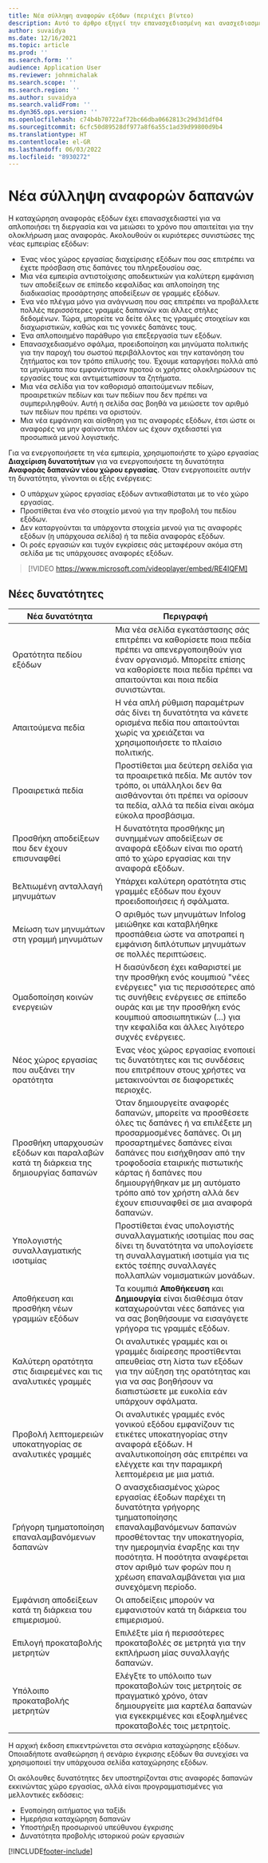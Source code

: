 ```yaml
---
title: Νέα σύλληψη αναφορών εξόδων (περιέχει βίντεο)
description: Αυτό το άρθρο εξηγεί την επανασχεδιασμένη και ανασχεδιασμένη εμπειρία για καταχώρηση αναφοράς εξόδων.
author: suvaidya
ms.date: 12/16/2021
ms.topic: article
ms.prod: ''
ms.search.form: ''
audience: Application User
ms.reviewer: johnmichalak
ms.search.scope: ''
ms.search.region: ''
ms.author: suvaidya
ms.search.validFrom: ''
ms.dyn365.ops.version: ''
ms.openlocfilehash: c74b4b70722af72bc66dba0662813c29d3d1df04
ms.sourcegitcommit: 6cfc50d89528df977a8f6a55c1ad39d99800d9b4
ms.translationtype: HT
ms.contentlocale: el-GR
ms.lasthandoff: 06/03/2022
ms.locfileid: "8930272"
---
```

# <a name="expense-reports-reimagined"></a>Νέα σύλληψη αναφορών δαπανών

Η καταχώρηση αναφοράς εξόδων έχει επανασχεδιαστεί για να απλοποιήσει τη διεργασία και να μειώσει το χρόνο που απαιτείται για την ολοκλήρωση μιας αναφοράς. Ακολουθούν οι κυριότερες συνιστώσες της νέας εμπειρίας εξόδων:

- Ένας νέος χώρος εργασίας διαχείρισης εξόδων που σας επιτρέπει να έχετε πρόσβαση στις δαπάνες του πληρεξουσίου σας.
- Μια νέα εμπειρία αντιστοίχισης αποδεικτικών για καλύτερη εμφάνιση των αποδείξεων σε επίπεδο κεφαλίδας και απλοποίηση της διαδικασίας προσάρτησης αποδείξεων σε γραμμές εξόδων.
- Ένα νέο πλέγμα μόνο για ανάγνωση που σας επιτρέπει να προβάλλετε πολλές περισσότερες γραμμές δαπανών και άλλες στήλες δεδομένων. Τώρα, μπορείτε να δείτε όλες τις γραμμές στοιχείων και διαχωριστικών, καθώς και τις γονικές δαπάνες τους.
- Ένα απλοποιημένο παράθυρο για επεξεργασία των εξόδων.
- Επανασχεδιασμένο σφάλμα, προειδοποίηση και μηνύματα πολιτικής για την παροχή του σωστού περιβάλλοντος και την κατανόηση του ζητήματος και τον τρόπο επίλυσής του. Έχουμε καταργήσει πολλά από τα μηνύματα που εμφανίστηκαν προτού οι χρήστες ολοκληρώσουν τις εργασίες τους και αντιμετωπίσουν τα ζητήματα.
- Μια νέα σελίδα για τον καθορισμό απαιτούμενων πεδίων, προαιρετικών πεδίων και των πεδίων που δεν πρέπει να συμπεριληφθούν. Αυτή η σελίδα σας βοηθά να μειώσετε τον αριθμό των πεδίων που πρέπει να οριστούν.
- Μια νέα εμφάνιση και αίσθηση για τις αναφορές εξόδων, έτσι ώστε οι αναφορές να μην φαίνονται πλέον ως έχουν σχεδιαστεί για προσωπικά μενού λογιστικής.

Για να ενεργοποιήσετε τη νέα εμπειρία, χρησιμοποιήστε το χώρο εργασίας **Διαχείριση δυνατοτήτων** για να ενεργοποιήσετε τη δυνατότητα **Αναφοράς δαπανών νέου χώρου εργασίας**. Όταν ενεργοποιείτε αυτήν τη δυνατότητα, γίνονται οι εξής ενέργειες:

- Ο υπάρχων χώρος εργασίας εξόδων αντικαθίσταται με το νέο χώρο εργασίας.
- Προστίθεται ένα νέο στοιχείο μενού για την προβολή του πεδίου εξόδων.
- Δεν καταργούνται τα υπάρχοντα στοιχεία μενού για τις αναφορές εξόδων (η υπάρχουσα σελίδα) ή τα πεδία αναφοράς εξόδων.
- Οι ροές εργασιών και τυχόν εγκρίσεις σάς μεταφέρουν ακόμα στη σελίδα με τις υπάρχουσες αναφορές εξόδων.

> [!VIDEO https://www.microsoft.com/videoplayer/embed/RE4IQFM]

## <a name="new-features"></a>Νέες δυνατότητες

| Νέα δυνατότητα | Περιγραφή |
|---|----|
| Ορατότητα πεδίου εξόδων | Μια νέα σελίδα εγκατάστασης σάς επιτρέπει να καθορίσετε ποια πεδία πρέπει να απενεργοποιηθούν για έναν οργανισμό. Μπορείτε επίσης να καθορίσετε ποια πεδία πρέπει να απαιτούνται και ποια πεδία συνιστώνται. |
| Απαιτούμενα πεδία | Η νέα απλή ρύθμιση παραμέτρων σάς δίνει τη δυνατότητα να κάνετε ορισμένα πεδία που απαιτούνται χωρίς να χρειάζεται να χρησιμοποιήσετε το πλαίσιο πολιτικής. |
| Προαιρετικά πεδία | Προστίθεται μια δεύτερη σελίδα για τα προαιρετικά πεδία. Με αυτόν τον τρόπο, οι υπάλληλοι δεν θα αισθάνονται ότι πρέπει να ορίσουν τα πεδία, αλλά τα πεδία είναι ακόμα εύκολα προσβάσιμα. |
| Προσθήκη αποδείξεων που δεν έχουν επισυναφθεί | Η δυνατότητα προσθήκης μη συνημμένων αποδείξεων σε αναφορά εξόδων είναι πιο ορατή από το χώρο εργασίας και την αναφορά εξόδων. |
| Βελτιωμένη ανταλλαγή μηνυμάτων | Υπάρχει καλύτερη ορατότητα στις γραμμές εξόδων που έχουν προειδοποιήσεις ή σφάλματα. |
| Μείωση των μηνυμάτων στη γραμμή μηνυμάτων| Ο αριθμός των μηνυμάτων Infolog μειώθηκε και καταβλήθηκε προσπάθεια ώστε να αποτραπεί η εμφάνιση διπλότυπων μηνυμάτων σε πολλές περιπτώσεις. |
| Ομαδοποίηση κοινών ενεργειών | Η διασύνδεση έχει καθαριστεί με την προσθήκη ενός κουμπιού "νέες ενέργειες" για τις περισσότερες από τις συνήθεις ενέργειες σε επίπεδο ουράς και με την προσθήκη ενός κουμπιού αποσιωπητικών (...) για την κεφαλίδα και άλλες λιγότερο συχνές ενέργειες. |
| Νέος χώρος εργασίας που αυξάνει την ορατότητα | Ένας νέος χώρος εργασίας ενοποιεί τις δυνατότητες και τις συνδέσεις που επιτρέπουν στους χρήστες να μετακινούνται σε διαφορετικές περιοχές. |
| Προσθήκη υπαρχουσών εξόδων και παραλαβών κατά τη διάρκεια της δημιουργίας δαπανών | Όταν δημιουργείτε αναφορές δαπανών, μπορείτε να προσθέσετε όλες τις δαπάνες ή να επιλέξετε μη προσαρμοσμένες δαπάνες. Οι μη προσαρτημένες δαπάνες είναι δαπάνες που εισήχθησαν από την τροφοδοσία εταιρικής πιστωτικής κάρτας ή δαπάνες που δημιουργήθηκαν με μη αυτόματο τρόπο από τον χρήστη αλλά δεν έχουν επισυναφθεί σε μια αναφορά δαπανών.|
| Υπολογιστής συναλλαγματικής ισοτιμίας | Προστίθεται ένας υπολογιστής συναλλαγματικής ισοτιμίας που σας δίνει τη δυνατότητα να υπολογίσετε τη συναλλαγματική ισοτιμία για τις εκτός τσέπης συναλλαγές πολλαπλών νομισματικών μονάδων. |
| Αποθήκευση και προσθήκη νέων γραμμών εξόδων | Τα κουμπιά **Αποθήκευση** και **Δημιουργία** είναι διαθέσιμα όταν καταχωρούνται νέες δαπάνες για να σας βοηθήσουμε να εισαγάγετε γρήγορα τις γραμμές εξόδων. |
| Καλύτερη ορατότητα στις διαιρεμένες και τις αναλυτικές γραμμές | Οι αναλυτικές γραμμές και οι γραμμές διαίρεσης προστίθενται απευθείας στη λίστα των εξόδων για την αύξηση της ορατότητας και για να σας βοηθήσουν να διαπιστώσετε με ευκολία εάν υπάρχουν σφάλματα. |
| Προβολή λεπτομερειών υποκατηγορίας σε αναλυτικές γραμμές | Οι αναλυτικές γραμμές ενός γονικού εξόδου εμφανίζουν τις ετικέτες υποκατηγορίας στην αναφορά εξόδων. Η αναλυτικοποίηση σάς επιτρέπει να ελέγχετε και την παραμικρή λεπτομέρεια με μια ματιά.|
|Γρήγορη τμηματοποίηση επαναλαμβανόμενων δαπανών | Ο ανασχεδιασμένος χώρος εργασίας έξοδων παρέχει τη δυνατότητα γρήγορης τμηματοποίησης επαναλαμβανόμενων δαπανών προσθέτοντας την υποκατηγορία, την ημερομηνία έναρξης και την ποσότητα. Η ποσότητα αναφέρεται στον αριθμό των φορών που η χρέωση επαναλαμβάνεται για μια συνεχόμενη περίοδο. |
| Εμφάνιση αποδείξεων κατά τη διάρκεια του επιμερισμού. | Οι αποδείξεις μπορούν να εμφανιστούν κατά τη διάρκεια του επιμερισμού. |
| Επιλογή προκαταβολής μετρητών | Επιλέξτε μία ή περισσότερες προκαταβολές σε μετρητά για την εκπλήρωση μίας συναλλαγής δαπανών. |
| Υπόλοιπο προκαταβολής μετρητών | Ελέγξτε το υπόλοιπο των προκαταβολών τοις μετρητοίς σε πραγματικό χρόνο, όταν δημιουργείτε μια καρτέλα δαπανών για εγκεκριμένες και εξοφλημένες προκαταβολές τοις μετρητοίς. |

Η αρχική έκδοση επικεντρώνεται στα σενάρια καταχώρησης εξόδων. Οποιαδήποτε αναθεώρηση ή σενάριο έγκρισης εξόδων θα συνεχίσει να χρησιμοποιεί την υπάρχουσα σελίδα καταχώρησης εξόδων.


Οι ακόλουθες δυνατότητες δεν υποστηρίζονται στις αναφορές δαπανών εκκινώντας χώρο εργασίας, αλλά είναι προγραμματισμένες για μελλοντικές εκδόσεις: 

- Ενοποίηση αιτήματος για ταξίδι
- Ημερήσια καταχώρηση δαπανών
- Υποστήριξη προσωρινού υπεύθυνου έγκρισης
- Δυνατότητα προβολής ιστορικού ροών εργασιών


[!INCLUDE[footer-include](../includes/footer-banner.md)]
